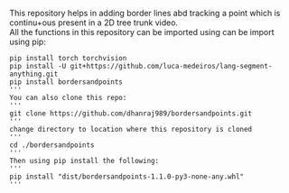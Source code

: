 This repository helps in adding border lines abd tracking a point which is continu+ous present in a 2D tree trunk video.  
All the functions in this repository can be imported using can be import using pip:  
```
pip install torch torchvision
pip install -U git+https://github.com/luca-medeiros/lang-segment-anything.git
pip install bordersandpoints
'''
You can also clone this repo:  
'''
git clone https://github.com/dhanraj989/bordersandpoints.git
'''
change directory to location where this repository is cloned
'''
cd ./bordersandpoints
'''
Then using pip install the following:  
'''
pip install "dist/bordersandpoints-1.1.0-py3-none-any.whl"
'''

